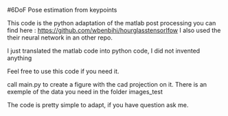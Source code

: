 #6DoF Pose estimation from keypoints

This code is the python adaptation of the matlab post processing you can find here : https://github.com/wbenbihi/hourglasstensorlfow
I also used the their neural network in an other repo.

I just translated the matlab code into python code, I did not invented anything
 
Feel free to use this code if you need it.

call main.py to create a figure with the cad projection on it. There is an exemple of the data you need in the folder images_test

The code is pretty simple to adapt, if you have question ask me.